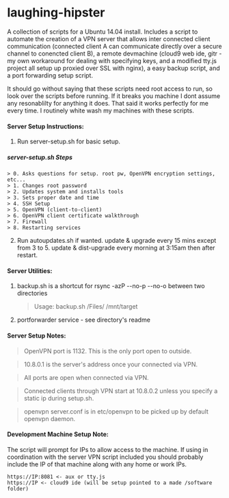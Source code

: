 laughing-hipster
================

A collection of scripts for a Ubuntu 14.04 install.
Includes a script to automate the creation of a  VPN server that allows inter 
connected client communication (connected
client A can communicate directly over a secure channel to conencted client B),
a remote devmachine (cloud9 web ide, gitr - my own workaround for dealing with
specifying keys, and a modified tty.js project all setup up proxied over SSL 
with nginx), a easy backup script, and a port forwarding setup script.

It should go without saying that these scripts need root access to run, so 
look over the scripts before running. If it breaks you machine I dont assume
any resonablilty for anything it does. That said it works perfectly for me 
every time. I routinely white wash my machines with these scripts.

#### Server Setup Instructions:

1. Run server-setup.sh for basic setup.
##### server-setup.sh Steps

	> 0. Asks questions for setup. root pw, OpenVPN encryption settings, etc...
	> 1. Changes root password
	> 2. Updates system and installs tools
	> 3. Sets proper date and time
	> 4. SSH Setup
	> 5. OpenVPN (client-to-client)
	> 6. OpenVPN client certificate walkthrough
	> 7. Firewall
	> 8. Restarting services

2. Run autoupdates.sh if wanted. 
	update & upgrade every 15 mins except from 3 to 5.
	update & dist-upgrade every morning at 3:15am then after restart.

#### Server Utilities:
1. backup.sh is a shortcut for rsync -azP --no-p --no-o between two directories
	> Usage:
	> backup.sh /Files/ /mnt/target
2. portforwarder service - see directory's readme

#### Server Setup Notes:

> OpenVPN port is 1132. This is the only port open to outside.

> 10.8.0.1 is the server's address once your connected via VPN.

> All ports are open when connected via VPN.

> Connected clients through VPN start at 10.8.0.2 unless you 
	specify a static ip during setup.sh.
	
> openvpn server.conf is in etc/openvpn to be picked up by default openvpn 
	daemon.

#### Development Machine Setup Note:
The script will prompt for IPs to allow access to the machine.
If using in coordination with the server VPN script included you should 
probably include the IP of that machine along with any home or work IPs.

	https://IP:8081 <- aux or tty.js
	https://IP <- cloud9 ide (will be setup pointed to a made /software folder)
	